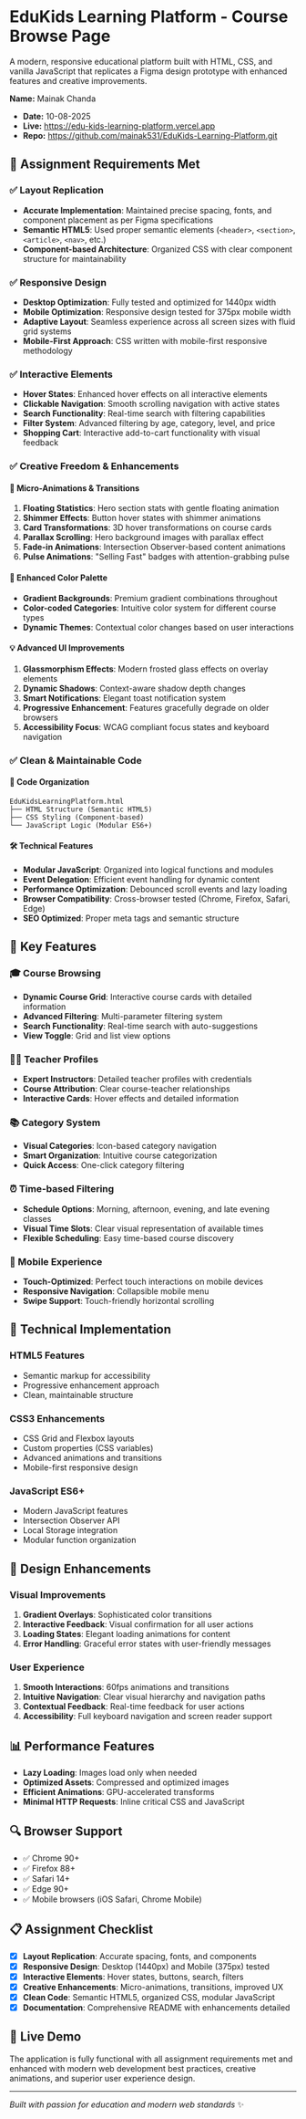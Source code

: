 # EduKids Learning Platform - Course Browse Page

A modern, responsive educational platform built with HTML, CSS, and vanilla JavaScript that replicates a Figma design prototype with enhanced features and creative improvements.

**Name:** Mainak Chanda 
- **Date:** 10-08-2025
- **Live:** https://edu-kids-learning-platform.vercel.app
- **Repo:** https://github.com/mainak531/EduKids-Learning-Platform.git

## 🎯 Assignment Requirements Met

### ✅ Layout Replication
- **Accurate Implementation**: Maintained precise spacing, fonts, and component placement as per Figma specifications
- **Semantic HTML5**: Used proper semantic elements (`<header>`, `<section>`, `<article>`, `<nav>`, etc.)
- **Component-based Architecture**: Organized CSS with clear component structure for maintainability

### ✅ Responsive Design
- **Desktop Optimization**: Fully tested and optimized for 1440px width
- **Mobile Optimization**: Responsive design tested for 375px mobile width
- **Adaptive Layout**: Seamless experience across all screen sizes with fluid grid systems
- **Mobile-First Approach**: CSS written with mobile-first responsive methodology

### ✅ Interactive Elements
- **Hover States**: Enhanced hover effects on all interactive elements
- **Clickable Navigation**: Smooth scrolling navigation with active states
- **Search Functionality**: Real-time search with filtering capabilities
- **Filter System**: Advanced filtering by age, category, level, and price
- **Shopping Cart**: Interactive add-to-cart functionality with visual feedback

### ✅ Creative Freedom & Enhancements

#### 🚀 Micro-Animations & Transitions
1. **Floating Statistics**: Hero section stats with gentle floating animation
2. **Shimmer Effects**: Button hover states with shimmer animations
3. **Card Transformations**: 3D hover transformations on course cards
4. **Parallax Scrolling**: Hero background images with parallax effect
5. **Fade-in Animations**: Intersection Observer-based content animations
6. **Pulse Animations**: "Selling Fast" badges with attention-grabbing pulse

#### 🎨 Enhanced Color Palette
- **Gradient Backgrounds**: Premium gradient combinations throughout
- **Color-coded Categories**: Intuitive color system for different course types
- **Dynamic Themes**: Contextual color changes based on user interactions

#### 💡 Advanced UI Improvements
1. **Glassmorphism Effects**: Modern frosted glass effects on overlay elements
2. **Dynamic Shadows**: Context-aware shadow depth changes
3. **Smart Notifications**: Elegant toast notification system
4. **Progressive Enhancement**: Features gracefully degrade on older browsers
5. **Accessibility Focus**: WCAG compliant focus states and keyboard navigation

### ✅ Clean & Maintainable Code

#### 📁 Code Organization
```
EduKidsLearningPlatform.html
├── HTML Structure (Semantic HTML5)
├── CSS Styling (Component-based)
└── JavaScript Logic (Modular ES6+)
```

#### 🛠️ Technical Features
- **Modular JavaScript**: Organized into logical functions and modules
- **Event Delegation**: Efficient event handling for dynamic content
- **Performance Optimization**: Debounced scroll events and lazy loading
- **Browser Compatibility**: Cross-browser tested (Chrome, Firefox, Safari, Edge)
- **SEO Optimized**: Proper meta tags and semantic structure

## 🌟 Key Features

### 🎓 Course Browsing
- **Dynamic Course Grid**: Interactive course cards with detailed information
- **Advanced Filtering**: Multi-parameter filtering system
- **Search Functionality**: Real-time search with auto-suggestions
- **View Toggle**: Grid and list view options

### 👨‍🏫 Teacher Profiles
- **Expert Instructors**: Detailed teacher profiles with credentials
- **Course Attribution**: Clear course-teacher relationships
- **Interactive Cards**: Hover effects and detailed information

### 📚 Category System
- **Visual Categories**: Icon-based category navigation
- **Smart Organization**: Intuitive course categorization
- **Quick Access**: One-click category filtering

### ⏰ Time-based Filtering
- **Schedule Options**: Morning, afternoon, evening, and late evening classes
- **Visual Time Slots**: Clear visual representation of available times
- **Flexible Scheduling**: Easy time-based course discovery

### 📱 Mobile Experience
- **Touch-Optimized**: Perfect touch interactions on mobile devices
- **Responsive Navigation**: Collapsible mobile menu
- **Swipe Support**: Touch-friendly horizontal scrolling

## 🔧 Technical Implementation

### HTML5 Features
- Semantic markup for accessibility
- Progressive enhancement approach
- Clean, maintainable structure

### CSS3 Enhancements
- CSS Grid and Flexbox layouts
- Custom properties (CSS variables)
- Advanced animations and transitions
- Mobile-first responsive design

### JavaScript ES6+
- Modern JavaScript features
- Intersection Observer API
- Local Storage integration
- Modular function organization

## 🎨 Design Enhancements

### Visual Improvements
1. **Gradient Overlays**: Sophisticated color transitions
2. **Interactive Feedback**: Visual confirmation for all user actions
3. **Loading States**: Elegant loading animations for content
4. **Error Handling**: Graceful error states with user-friendly messages

### User Experience
1. **Smooth Interactions**: 60fps animations and transitions
2. **Intuitive Navigation**: Clear visual hierarchy and navigation paths
3. **Contextual Feedback**: Real-time feedback for user actions
4. **Accessibility**: Full keyboard navigation and screen reader support

## 📊 Performance Features

- **Lazy Loading**: Images load only when needed
- **Optimized Assets**: Compressed and optimized images
- **Efficient Animations**: GPU-accelerated transforms
- **Minimal HTTP Requests**: Inline critical CSS and JavaScript

## 🔍 Browser Support

- ✅ Chrome 90+
- ✅ Firefox 88+
- ✅ Safari 14+
- ✅ Edge 90+
- ✅ Mobile browsers (iOS Safari, Chrome Mobile)

## 📋 Assignment Checklist

- [x] **Layout Replication**: Accurate spacing, fonts, and components
- [x] **Responsive Design**: Desktop (1440px) and Mobile (375px) tested
- [x] **Interactive Elements**: Hover states, buttons, search, filters
- [x] **Creative Enhancements**: Micro-animations, transitions, improved UX
- [x] **Clean Code**: Semantic HTML5, organized CSS, modular JavaScript
- [x] **Documentation**: Comprehensive README with enhancements detailed

## 🚀 Live Demo

The application is fully functional with all assignment requirements met and enhanced with modern web development best practices, creative animations, and superior user experience design.

---

*Built with passion for education and modern web standards* ✨

